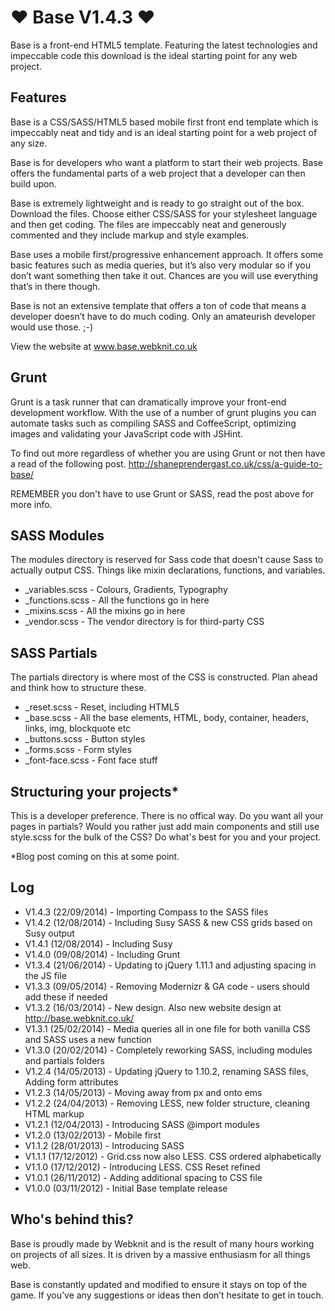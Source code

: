 ♥ Base V1.4.3 ♥ 
===============

Base is a front-end HTML5 template. Featuring the latest technologies and impeccable code this download is the ideal starting point for any web project.


Features
--------

Base is a CSS/SASS/HTML5 based mobile first front end template which is impeccably neat and tidy and is an ideal starting point for a web project of any size.

Base is for developers who want a platform to start their web projects. Base offers the fundamental parts of a web project that a developer can then build upon.

Base is extremely lightweight and is ready to go straight out of the box. Download the files. Choose either CSS/SASS for your stylesheet language and then get coding. The files are impeccably neat and generously commented and they include markup and style examples.

Base uses a mobile first/progressive enhancement approach. It offers some basic features such as media queries, but it’s also very modular so if you don’t want something then take it out. Chances are you will use everything that’s in there though.

Base is not an extensive template that offers a ton of code that means a developer doesn’t have to do much coding. Only an amateurish developer would use those. ;-) 

View the website at www.base.webknit.co.uk


Grunt
--------

Grunt is a task runner that can dramatically improve your front-end development workflow. With the use of a number of grunt plugins you can automate tasks such as compiling SASS and CoffeeScript, optimizing images and validating your JavaScript code with JSHint.

To find out more regardless of whether you are using Grunt or not then have a read of the following post.
http://shaneprendergast.co.uk/css/a-guide-to-base/

REMEMBER you don't have to use Grunt or SASS, read the post above for more info.


SASS Modules
-------------

The modules directory is reserved for Sass code that doesn't cause Sass to actually output CSS. Things like mixin declarations, functions, and variables.

- _variables.scss - Colours, Gradients, Typography
- _functions.scss - All the functions go in here
- _mixins.scss - All the mixins go in here
- _vendor.scss - The vendor directory is for third-party CSS


SASS Partials
-------------

The partials directory is where most of the CSS is constructed. Plan ahead and think how to structure these.

- _reset.scss - Reset, including HTML5
- _base.scss - All the base elements, HTML, body, container, headers, links, img, blockquote etc
- _buttons.scss - Button styles
- _forms.scss - Form styles
- _font-face.scss - Font face stuff


Structuring your projects*
-------------

This is a developer preference. There is no offical way.
Do you want all your pages in partials?
Would you rather just add main components and still use style.scss for the bulk of the CSS?
Do what's best for you and your project.

*Blog post coming on this at some point.


Log
---

- V1.4.3 (22/09/2014) - Importing Compass to the SASS files
- V1.4.2 (12/08/2014) - Including Susy SASS & new CSS grids based on Susy output
- V1.4.1 (12/08/2014) - Including Susy
- V1.4.0 (09/08/2014) - Including Grunt
- V1.3.4 (21/06/2014) - Updating to jQuery 1.11.1 and adjusting spacing in the JS file
- V1.3.3 (09/05/2014) - Removing Modernizr & GA code - users should add these if needed
- V1.3.2 (16/03/2014) - New design. Also new website design at http://base.webknit.co.uk/
- V1.3.1 (25/02/2014) - Media queries all in one file for both vanilla CSS and SASS uses a new function
- V1.3.0 (20/02/2014) - Completely reworking SASS, including modules and partials folders
- V1.2.4 (14/05/2013) - Updating jQuery to 1.10.2, renaming SASS files, Adding form attributes
- V1.2.3 (14/05/2013) - Moving away from px and onto ems
- V1.2.2 (24/04/2013) - Removing LESS, new folder structure, cleaning HTML markup
- V1.2.1 (12/04/2013) - Introducing SASS @import modules
- V1.2.0 (13/02/2013) - Mobile first
- V1.1.2 (28/01/2013) - Introducing SASS
- V1.1.1 (17/12/2012) - Grid.css now also LESS. CSS ordered alphabetically
- V1.1.0 (17/12/2012) - Introducing LESS. CSS Reset refined
- V1.0.1 (26/11/2012) - Adding additional spacing to CSS file
- V1.0.0 (03/11/2012) - Initial Base template release


Who's behind this?
-------------

Base is proudly made by Webknit and is the result of many hours working on projects of all sizes. It is driven by a massive enthusiasm for all things web.

Base is constantly updated and modified to ensure it stays on top of the game. If you’ve any suggestions or ideas then don’t hesitate to get in touch. 

